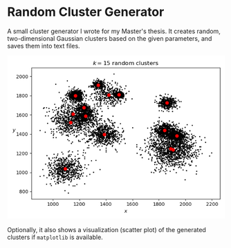 # Random Cluster Generator

A small cluster generator I wrote for my Master's thesis. It creates
random, two-dimensional Gaussian clusters based on the given parameters,
and saves them into text files.

![example][example]

Optionally, it also shows a visualization (scatter plot) of the generated
clusters if `matplotlib` is available.

[example]: https://raw.githubusercontent.com/jmp/cluster-generator/master/example.png
